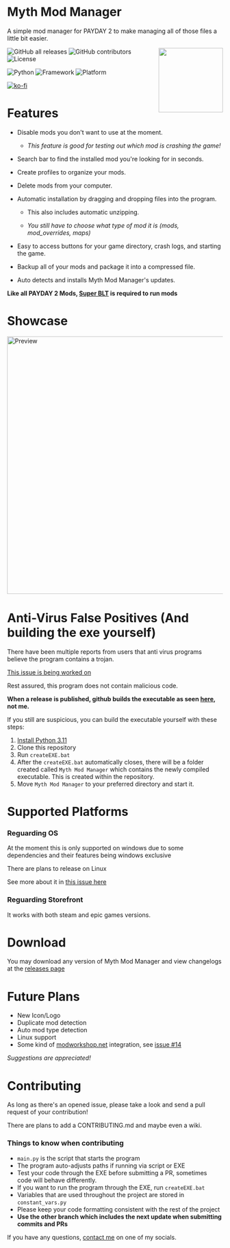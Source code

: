 # Myth Mod Manager

A simple mod manager for PAYDAY 2 to make managing all of those files a little bit easier.

<img src="./assets/icon.png" width="150" height="150" align="right">

![GitHub all releases](https://img.shields.io/github/downloads/Wolfmyths/Myth-Mod-Manager/total)
![GitHub contributors](https://img.shields.io/github/contributors/Wolfmyths/Myth-Mod-Manager)
![License](https://img.shields.io/badge/License-MIT-blue)

![Python](https://img.shields.io/badge/Python-3.11-blue)
![Framework](https://img.shields.io/badge/Framework-PySide6-green)
![Platform](https://img.shields.io/badge/OS-Windows-blue)

[![ko-fi](https://ko-fi.com/img/githubbutton_sm.svg)](https://ko-fi.com/C0C4MJZS9)

# Features

* Disable mods you don't want to use at the moment.
    + *This feature is good for testing out which mod is crashing the game!*

* Search bar to find the installed mod you're looking for in seconds.

* Create profiles to organize your mods.

* Delete mods from your computer.

* Automatic installation by dragging and dropping files into the program.
    + This also includes automatic unzipping.

    + *You still have to choose what type of mod it is (mods, mod_overrides, maps)*

* Easy to access buttons for your game directory, crash logs, and starting the game.

* Backup all of your mods and package it into a compressed file.
  
* Auto detects and installs Myth Mod Manager's updates.

**Like all PAYDAY 2 Mods, [Super BLT](https://superblt.znix.xyz/) is required to run mods**

# Showcase

<img src="./assets/preview.png" width="600" height="600" alt='Preview'>

<br>

# Anti-Virus False Positives (And building the exe yourself)

There have been multiple reports from users that anti virus programs believe the program contains
a trojan.

[This issue is being worked on](https://github.com/Wolfmyths/Myth-Mod-Manager/issues/22)

Rest assured, this program does not contain malicious code.

**When a release is published, github builds the executable as seen [here](https://github.com/Wolfmyths/Myth-Mod-Manager/blob/main/.github/workflows/release.yml), not me.**

If you still are suspicious, you can build the executable yourself with these steps:

1. [Install Python 3.11](https://www.python.org/downloads/)
2. Clone this repository
3. Run `createEXE.bat`
4. After the `createEXE.bat` automatically closes, there will be a folder created called `Myth Mod Manager` which contains the newly compiled executable. This is created within the repository.
5. Move `Myth Mod Manager` to your preferred directory and start it.

# Supported Platforms

### Reguarding OS

At the moment this is only supported on windows due to some dependencies
and their features being windows exclusive

There are plans to release on Linux

See more about it in [this issue here](https://github.com/Wolfmyths/Myth-Mod-Manager/issues/18)

### Reguarding Storefront

It works with both steam and epic games versions.

# Download
You may download any version of Myth Mod Manager and view changelogs at the [releases page](https://github.com/Wolfmyths/Myth-Mod-Manager/releases)

# Future Plans

+ New Icon/Logo
+ Duplicate mod detection
+ Auto mod type detection
+ Linux support
+ Some kind of [modworkshop.net](https://modworkshop.net/g/payday-2) integration, see [issue #14](https://github.com/Wolfmyths/Myth-Mod-Manager/issues/14)

*Suggestions are appreciated!*

# Contributing

As long as there's an opened issue, please take a look and send a pull request of your contribution!

There are plans to add a CONTRIBUTING.md and maybe even a wiki.

### Things to know when contributing

+ `main.py` is the script that starts the program
+ The program auto-adjusts paths if running via script or EXE
+ Test your code through the EXE before submitting a PR, sometimes code will behave differently.
+ If you want to run the program through the EXE, run `createEXE.bat`
+ Variables that are used throughout the project are stored in `constant_vars.py`
+ Please keep your code formatting consistent with the rest of the project
+ **Use the other branch which includes the next update when submitting commits and PRs**

If you have any questions, [contact me](https://github.com/Wolfmyths) on one of my socials.
